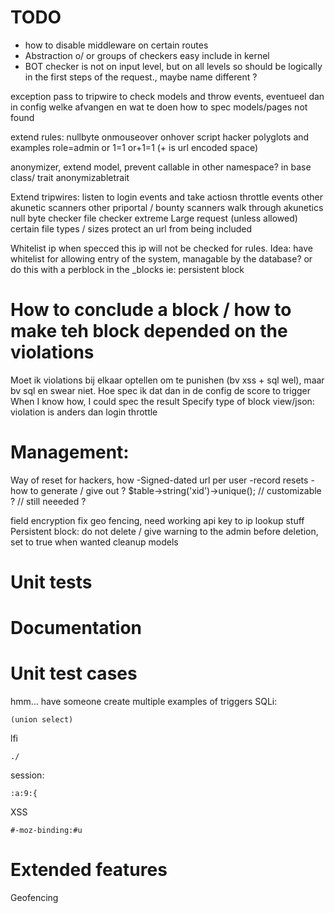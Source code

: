 # TODO
- how to disable middleware on certain routes
- Abstraction o/ or groups of checkers easy include in kernel
- BOT checker is not on input level, but on all levels so should be logically in the first steps of the request., maybe name different ?

exception pass to tripwire to check models and throw events, eventueel dan in config welke afvangen en wat te doen
how to spec models/pages not found 


extend rules:
nullbyte
onmouseover
onhover
script
hacker polyglots and examples
role=admin
or 1=1
or+1=1 (+ is url encoded space)

anonymizer, extend model, prevent callable in other namespace? in base class/ trait anonymizabletrait

Extend tripwires:
listen to login events and take actiosn
throttle events
other akunetic scanners
other priportal / bounty scanners
walk through akunetics
null byte checker
file checker
extreme Large request (unless allowed)
certain file types / sizes
protect an url from being included

Whitelist ip when specced this ip will not be checked for rules. Idea: have whitelist for allowing entry of the system, managable by the database?
or do this with a perblock in the _blocks ie: persistent block

# How to conclude a block / how to make teh block depended on the violations
Moet ik violations bij elkaar optellen om te punishen (bv xss + sql wel), maar bv sql en swear niet.
Hoe spec ik dat dan in de config de score to trigger
When I know how, I could spec the result
Specify type of block view/json:  violation is anders dan login throttle

# Management:
Way of reset for hackers, how
-Signed-dated url per user
-record resets
-how to generate / give out ?
$table->string('xid')->unique(); // customizable ? // still neeeded ?

field encryption
fix geo fencing, need working api key to ip lookup stuff
Persistent block: do not delete / give warning to the admin before deletion, set to true when wanted
cleanup models

# Unit tests

# Documentation


# Unit test cases
hmm... have someone create multiple examples of triggers
SQLi:
```
(union select)
```

lfi
```
./
```

session:
```
:a:9:{
```

XSS
```
#-moz-binding:#u
```


# Extended features
Geofencing
